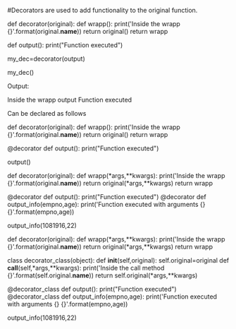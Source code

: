 #Decorators are used to add functionality to the original function.



def decorator(original):
    def wrapp():
        print('Inside the wrapp {}'.format(original.__name__))
        return original()
    return wrapp

def output():
    print("Function executed")

my_dec=decorator(output)

my_dec()

Output:

Inside the wrapp output
Function executed

Can be declared as follows

def decorator(original):
    def wrapp():
        print('Inside the wrapp {}'.format(original.__name__))
        return original()
    return wrapp

@decorator
def output():
    print("Function executed")

output()




def decorator(original):
    def wrapp(*args,**kwargs):
        print('Inside the wrapp {}'.format(original.__name__))
        return original(*args,**kwargs)
    return wrapp

@decorator
def output():
    print("Function executed")
@decorator
def output_info(empno,age):
    print('Function executed with arguments {} {}'.format(empno,age))

output_info(1081916,22)






def decorator(original):
    def wrapp(*args,**kwargs):
        print('Inside the wrapp {}'.format(original.__name__))
        return original(*args,**kwargs)
    return wrapp


class decorator_class(object):
    def __init__(self,original):
        self.original=original
    def __call__(self,*args,**kwargs):
        print('Inside the call method {}'.format(self.original.__name__))
        return self.original(*args,**kwargs)


@decorator_class
def output():
    print("Function executed")
@decorator_class
def output_info(empno,age):
    print('Function executed with arguments {} {}'.format(empno,age))

output_info(1081916,22)

